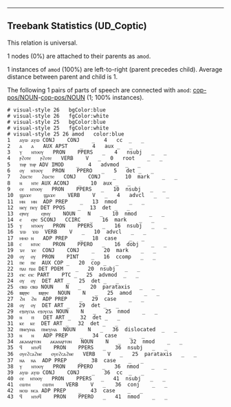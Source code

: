 

--------------------------------------------------------------------------------

## Treebank Statistics (UD_Coptic)

This relation is universal.

1 nodes (0%) are attached to their parents as `amod`.

1 instances of `amod` (100%) are left-to-right (parent precedes child).
Average distance between parent and child is 1.

The following 1 pairs of parts of speech are connected with `amod`: [cop-pos/NOUN]()-[cop-pos/NOUN]() (1; 100% instances).


~~~ conllu
# visual-style 26	bgColor:blue
# visual-style 26	fgColor:white
# visual-style 25	bgColor:blue
# visual-style 25	fgColor:white
# visual-style 25 26 amod	color:blue
1	ⲁⲩⲱ	ⲁⲩⲱ	CONJ	CONJ	_	4	cc	_	_
2	ⲁ	ⲁ	AUX	APST	_	4	aux	_	_
3	ⲩ	ⲛⲧⲟⲟⲩ	PRON	PPERS	_	4	nsubj	_	_
4	ⲣϩⲟⲧⲉ	ⲣϩⲟⲧⲉ	VERB	V	_	0	root	_	_
5	ⲧⲏⲣ	ⲧⲏⲣ	ADV	IMOD	_	4	advmod	_	_
6	ⲟⲩ	ⲛⲧⲟⲟⲩ	PRON	PPERO	_	5	det	_	_
7	ϩⲱⲥⲧⲉ	ϩⲱⲥⲧⲉ	CONJ	CONJ	_	10	mark	_	_
8	ⲛ	ⲛⲧⲉ	AUX	ACONJ	_	10	aux	_	_
9	ⲥⲉ	ⲛⲧⲟⲟⲩ	PRON	PPERS	_	10	nsubj	_	_
10	ϣⲁϫⲉ	ϣⲁϫⲉ	VERB	V	_	4	advcl	_	_
11	ⲙⲛ	ⲙⲛ	ADP	PREP	_	13	nmod	_	_
12	ⲛⲉⲩ	ⲡⲉⲩ	DET	PPOS	_	13	det	_	_
13	ⲉⲣⲏⲩ	ⲉⲣⲏⲩ	NOUN	N	_	10	nmod	_	_
14	ⲉ	ⲉⲣⲉ	SCONJ	CCIRC	_	16	mark	_	_
15	ⲩ	ⲛⲧⲟⲟⲩ	PRON	PPERS	_	16	nsubj	_	_
16	ϫⲱ	ϫⲱ	VERB	V	_	10	advcl	_	_
17	ⲙⲙⲟ	ⲛ	ADP	PREP	_	18	case	_	_
18	ⲥ	ⲛⲧⲟⲥ	PRON	PPERO	_	16	dobj	_	_
19	ϫⲉ	ϫⲉ	CONJ	CONJ	_	20	mark	_	_
20	ⲟⲩ	ⲟⲩ	PRON	PINT	_	16	ccomp	_	_
21	ⲡⲉ	ⲡⲉ	AUX	COP	_	20	cop	_	_
22	ⲡⲁⲓ	ⲡⲁⲓ	DET	PDEM	_	20	nsubj	_	_
23	ⲉⲓⲥ	ⲉⲓⲥ	PART	PTC	_	25	advmod	_	_
24	ⲟⲩ	ⲟⲩ	DET	ART	_	25	det	_	_
25	ⲥⲃⲱ	ⲥⲃⲱ	NOUN	N	_	20	parataxis	_	_
26	ⲃⲃⲣⲣⲉ	ⲃⲃⲣⲣⲉ	NOUN	N	_	25	amod	_	_
27	ϩⲛ	ϩⲛ	ADP	PREP	_	29	case	_	_
28	ⲟⲩ	ⲟⲩ	DET	ART	_	29	det	_	_
29	ⲉⲝⲟⲩⲥⲓⲁ	ⲉⲝⲟⲩⲥⲓⲁ	NOUN	N	_	25	nmod	_	_
30	ⲛ	ⲡ	DET	ART	_	32	det	_	_
31	ⲕⲉ	ⲕⲉ	DET	ART	_	32	det	_	_
32	ⲡⲛⲉⲩⲙⲁ	ⲡⲛⲉⲩⲙⲁ	NOUN	N	_	36	dislocated	_	_
33	ⲛ	ⲛ	ADP	PREP	_	34	case	_	_
34	ⲁⲕⲁⲑⲁⲣⲧⲟⲛ	ⲁⲕⲁⲑⲁⲣⲧⲟⲛ	NOUN	N	_	32	nmod	_	_
35	ϥ	ⲛⲧⲟϥ	PRON	PPERS	_	36	nsubj	_	_
36	ⲟⲩⲉϩⲥⲁϩⲛⲉ	ⲟⲩⲉϩⲥⲁϩⲛⲉ	VERB	V	_	25	parataxis	_	_
37	ⲛⲁ	ⲛⲁ	ADP	PREP	_	38	case	_	_
38	ⲩ	ⲛⲧⲟⲟⲩ	PRON	PPERO	_	36	nmod	_	_
39	ⲁⲩⲱ	ⲁⲩⲱ	CONJ	CONJ	_	36	cc	_	_
40	ⲥⲉ	ⲛⲧⲟⲟⲩ	PRON	PPERS	_	41	nsubj	_	_
41	ⲥⲱⲧⲙ	ⲥⲱⲧⲙ	VERB	V	_	36	conj	_	_
42	ⲛⲥⲱ	ⲛⲥⲁ	ADP	PREP	_	43	case	_	_
43	ϥ	ⲛⲧⲟϥ	PRON	PPERO	_	41	nmod	_	_

~~~


